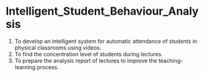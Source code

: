 # Intelligent_Student_Behaviour_Analysis
1) To develop an intelligent system for automatic attendance of students in physical classrooms using videos.
2) To find the concentration level of students during lectures. 
3) To prepare the analysis report of lectures to improve the teaching-learning process.
